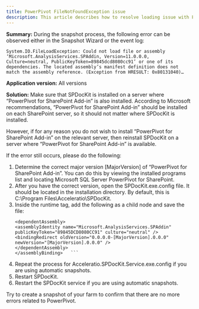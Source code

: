 ```yaml
---
title: PowerPivot FileNotFoundException issue
description: This article describes how to resolve loading issue with FileNotFoundException error message appearing.
---
```


__Summary:__ During the snapshot process, the following error can be observed either in the Snapshot Wizard or the event log:

`System.IO.FileLoadException: Could not load file or assembly ‘Microsoft.AnalysisServices.SPAddin, Version=11.0.0.0, Culture=neutral, PublicKeyToken=89845dcd8080cc91’ or one of its dependencies. The located assembly’s manifest definition does not match the assembly reference. (Exception from HRESULT: 0x80131040)…`

__Application version:__ All versions

__Solution:__
Make sure that SPDocKit is installed on a server where “PowerPivot for SharePoint Add-in” is also installed. According to Microsoft recommendations, “PowerPivot for SharePoint Add-in” should be installed on each SharePoint server, so it should not matter where SPDocKit is installed.

However, if for any reason you do not wish to install “PowerPivot for SharePoint Add-in” on the relevant server, then reinstall SPDocKit on a server where “PowerPivot for SharePoint Add-in” is available.

If the error still occurs, please do the following:

1. Determine the correct major version [MajorVersion] of “PowerPivot for SharePoint Add-in”. You can do this by viewing the installed programs list and locating Microsoft SQL Server PowerPivot for SharePoint.
1. After you have the correct version, open the SPDocKit.exe.config file. It should be located in the installation directory. By default, this is C:\Program Files\Acceleratio\SPDocKit.
1. Inside the runtime tag, add the following as a child node and save the file:
      ``` <assemblyBinding xmlns="urn:schemas-microsoft-com:asm.v1">
    <dependentAssembly>
    <assemblyIdentity name="Microsoft.AnalysisServices.SPAddin" publicKeyToken="89845DCD8080CC91" culture="neutral" />
    <bindingRedirect oldVersion="0.0.0.0-[MajorVersion].0.0.0" newVersion="[MajorVersion].0.0.0" />
    </dependentAssembly>
    </assemblyBinding>   ```
1. Repeat the process for Acceleratio.SPDocKit.Service.exe.config if you are using automatic snapshots.
1. Restart SPDocKit.
1. Restart the SPDocKit service if you are using automatic snapshots.

Try to create a snapshot of your farm to confirm that there are no more errors related to PowerPivot.
